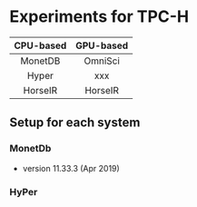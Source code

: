 # Experiments for TPC-H

|   CPU-based  |   GPU-based  |
| :----------: | :----------: |
| MonetDB      | OmniSci      |
| Hyper        | xxx          |
| HorseIR      | HorseIR      |


## Setup for each system

### MonetDb

- version 11.33.3 (Apr 2019)


### HyPer



